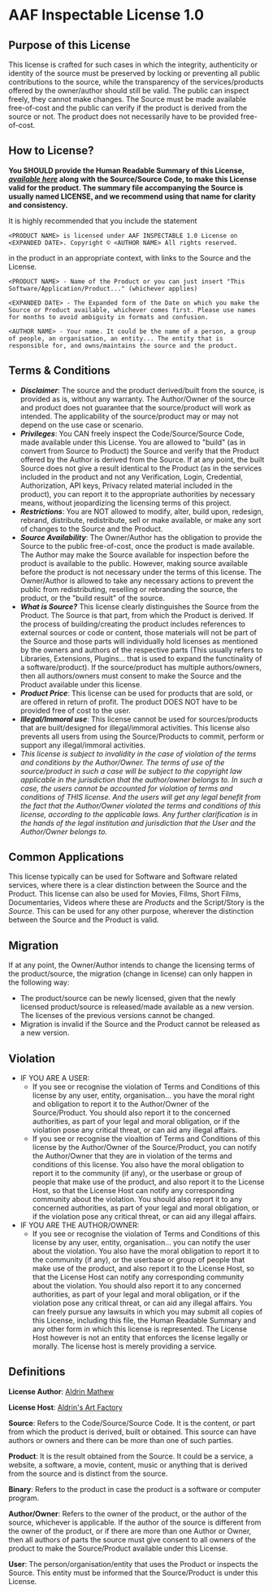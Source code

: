 # **AAF Inspectable License 1.0**

## Purpose of this License

This license is crafted for such cases in which the integrity, authenticity or identity of the source must be preserved by locking or preventing all public contributions to the source, while the transparency of the services/products offered by the owner/author should still be valid. The public can inspect freely, they cannot make changes. The Source must be made available free-of-cost and the public can verify if the product is derived from the source or not. The product does not necessarily have to be provided free-of-cost.

## **How to License?**

**You SHOULD provide the Human Readable Summary of this License, *[available here](./LICENSE)* along with the Source/Source Code, to make this License valid for the product. The summary file accompanying the Source is usually named LICENSE, and we recommend using that name for clarity and consistency.**

It is highly recommended that you include the statement 
```
<PRODUCT NAME> is licensed under AAF INSPECTABLE 1.0 License on <EXPANDED DATE>. Copyright © <AUTHOR NAME> All rights reserved.
```
in the product in an appropriate context, with links to the Source and the License.

``
<PRODUCT NAME> - Name of the Product
or you can just insert "This Software/Application/Product..." (whichever applies)
``

``
<EXPANDED DATE> - The Expanded form of the Date on which you make the Source or Product available, whichever comes first. Please use names for months to avoid ambiguity in formats and confusion.
``

``
<AUTHOR NAME> - Your name. It could be the name of a person, a group of people, an organisation, an entity... The entity that is responsible for, and owns/maintains the source and the product.
``

## **Terms & Conditions**

- ***Disclaimer***: The source and the product derived/built from the source, is provided as is, without any warranty. The Author/Owner of the source and product does not guarantee that the source/product will work as intended. The applicability of the source/product may or may not depend on the use case or scenario.
- ***Privileges***: You CAN freely inspect the Code/Source/Source Code, made available under this License. You are allowed to "build" (as in convert from Source to Product) the Source and verify that the Product offered by the Author is derived from the Source. If at any point, the built Source does not give a result identical to the Product (as in the services included in the product and not any Verification, Login, Credential, Authorization, API keys, Privacy related material included in the product), you can report it to the appropriate authorities by necessary means, without jeopardizing the licensing terms of this project.
- ***Restrictions***: You are NOT allowed to modify, alter, build upon, redesign, rebrand, distribute, redistribute, sell or make available, or make any sort of changes to the Source and the Product.
- ***Source Availability***: The Owner/Author has the obligation to provide the Source to the public free-of-cost, once the product is made available. The Author may make the Source available for inspection before the product is available to the public. However, making source available before the product is not necessary under the terms of this license. The Owner/Author is allowed to take any necessary actions to prevent the public from redistributing, reselling or rebranding the source, the product, or the "build result" of the source.
- ***What is Source?*** This license clearly distinguishes the Source from the Product. The Source is that part, from which the Product is derived. If the process of building/creating the product includes references to external sources or code or content, those materials will not be part of the Source and those parts will individually hold licenses as mentioned by the owners and authors of the respective parts (This usually refers to Libraries, Extensions, Plugins... that is used to expand the functinality of a software/product). If the source/product has multiple authors/owners, then all authors/owners must consent to make the Source and the Product available under this license.
- ***Product Price***: This license can be used for products that are sold, or are offered in return of profit. The product DOES NOT have to be provided free of cost to the user.
- ***Illegal/Immoral use***: This license cannot be used for sources/products that are built/designed for illegal/immoral activities. This license also prevents all users from using the Source/Products to commit, perform or support any illegal/immoral activities.
- *This license is subject to invalidity in the case of violation of the terms and conditions by the Author/Owner. The terms of use of the source/product in such a case will be subject to the copyright law applicable in the jurisdiction that the author/owner belongs to. In such a case, the users cannot be accounted for violation of terms and conditions of THIS license. And the users will get any legal benefit from the fact that the Author/Owner violated the terms and conditions of this license, according to the applicable laws. Any further clarification is in the hands of the legal institution and jurisdiction that the User and the Author/Owner belongs to.*

## Common Applications

This license typically can be used for Software and Software related services, where there is a clear distinction between the Source and the Product. This license can also be used for Movies, Films, Short Films, Documentaries, Videos where these are *Products* and the Script/Story is the *Source*. This can be used for any other purpose, wherever the distinction between the Source and the Product is valid.

## Migration

If at any point, the Owner/Author intends to change the licensing terms of the product/source, the migration (change in license) can only happen in the following way:
- The product/source can be newly licensed, given that the newly licensed product/source is released/made available as a new version. The licenses of the previous versions cannot be changed.
- Migration is invalid if the Source and the Product cannot be released as a new version.

## Violation

- IF YOU ARE A USER:
  - If you see or recognise the violation of Terms and Conditions of this license by any user, entity, organisation... you have the moral right and obligation to report it to the Author/Owner of the Source/Product. You should also report it to the concerned authorities, as part of your legal and moral obligation, or if the violation pose any critical threat, or can aid any illegal affairs.
  - If you see or recognise the vioaltion of Terms and Conditions of this license by the Author/Owner of the Source/Product, you can notify the Author/Owner that they are in violation of the terms and conditions of this license. You also have the moral obligation to report it to the community (if any), or the userbase or group of people that make use of the product, and also report it to the License Host, so that the License Host can notify any corresponding community about the violation. You should also report it to any concerned authorities, as part of your legal and moral obligation, or if the violation pose any critical threat, or can aid any illegal affairs.
- IF YOU ARE THE AUTHOR/OWNER:
  - If you see or recognise the violation of Terms and Conditions of this license by any user, entity, organisation... you can notify the user about the violation. You also have the moral obligation to report it to the community (if any), or the userbase or group of people that make use of the product, and also report it to the License Host, so that the License Host can notify any corresponding community about the violation. You should also report it to any concerned authorities, as part of your legal and moral obligation, or if the violation pose any critical threat, or can aid any illegal affairs. You can freely pursue any lawsuits in which you may submit all copies of this License, including this file, the Human Readable Summary and any other form in which this license is represented. The License Host however is not an entity that enforces the license legally or morally. The license host is merely providing a service.

## Definitions

**License Author**: [Aldrin Mathew](https://aldrinmathew.com)

**License Host**: [Aldrin's Art Factory](https://aldrinsartfactory.com)

**Source**: Refers to the Code/Source/Source Code. It is the content, or part from which the product is derived, built or obtained. This source can have authors or owners and there can be more than one of such parties.

**Product**: It is the result obtained from the Source. It could be a service, a website, a software, a movie, content, music or anything that is derived from the source and is distinct from the source.

**Binary**: Refers to the product in case the product is a software or computer program.

**Author/Owner**: Refers to the owner of the product, or the author of the source, whichever is applicable. If the author of the source is different from the owner of the product, or if there are more than one Author or Owner, then all authors of parts the source must give consent to all owners of the product to make the Source/Product available under this License.

**User**: The person/organisation/entity that uses the Product or inspects the Source. This entity must be informed that the Source/Product is under this License.